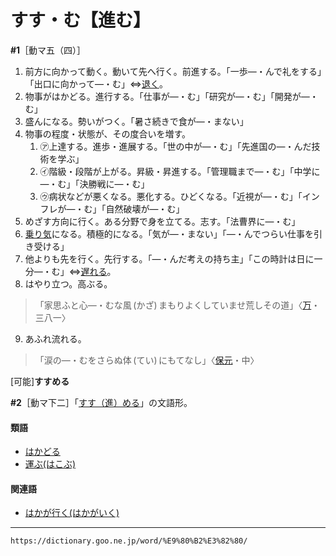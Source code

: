 # すす・む【進む】

**\#1**［動マ五（四）］
1. 前方に向かって動く。動いて先へ行く。前進する。「一歩―・んで礼をする」「出口に向かって―・む」⇔[退く](https://dictionary.goo.ne.jp/word/%E9%80%80%E3%81%8F_%28%E3%81%97%E3%82%8A%E3%81%9E%E3%81%8F%29/#jn-112563)。
2. 物事がはかどる。進行する。「仕事が―・む」「研究が―・む」「開発が―・む」
3. 盛んになる。勢いがつく。「暑さ続きで食が―・まない」
4. 物事の程度・状態が、その度合いを増す。    
    1.  ㋐上達する。進歩・進展する。「世の中が―・む」「先進国の―・んだ技術を学ぶ」 
    2.  ㋑階級・段階が上がる。昇級・昇進する。「管理職まで―・む」「中学に―・む」「決勝戦に―・む」        
    3.  ㋒病状などが悪くなる。悪化する。ひどくなる。「近視が―・む」「インフレが―・む」「自然破壊が―・む」
5. めざす方向に行く。ある分野で身を立てる。志す。「法曹界に―・む」
6. [乗り気](のりき（乗り気）)になる。積極的になる。「気が―・まない」「―・んでつらい仕事を引き受ける」
7. 他よりも先を行く。先行する。「―・んだ考えの持ち主」「この時計は日に一分―・む」⇔[遅れる](https://dictionary.goo.ne.jp/word/%E9%81%85%E3%82%8C%E3%82%8B/#jn-30575)。
8. はやり立つ。高ぶる。    
>「家思ふと心―・むな風 (かざ) まもりよくしていませ荒しその道」〈[万](https://dictionary.goo.ne.jp/word/%E4%B8%87%E8%91%89%E9%9B%86_%28%E3%81%BE%E3%82%93%E3%82%88%E3%81%86%E3%81%97%E3%82%85%E3%81%86%29/#jn-210648)・三八一〉
9. あふれ流れる。    
>「涙の―・むをさらぬ体 (てい) にもてなし」〈[保元](https://dictionary.goo.ne.jp/word/%E4%BF%9D%E5%85%83%E7%89%A9%E8%AA%9E/#jn-201468)・中〉
        

\[可能\]**すすめる**

**\#2**［動マ下二］「[すす（進）める](https://dictionary.goo.ne.jp/word/%E9%80%B2%E3%82%81%E3%82%8B/#jn-118454)」の文語形。

#### 類語

-   [はかどる](https://dictionary.goo.ne.jp/word/%E6%8D%97%E3%82%8B/#jn-174780)
-   [運ぶ(はこぶ)](https://dictionary.goo.ne.jp/word/%E9%81%8B%E3%81%B6/#jn-175724)

#### 関連語

-   [はかが行く(はかがいく)](https://dictionary.goo.ne.jp/word/%E3%81%AF%E3%81%8B%E3%81%8C%E8%A1%8C%E3%81%8F/#jn-174671)

---
`https://dictionary.goo.ne.jp/word/%E9%80%B2%E3%82%80/`